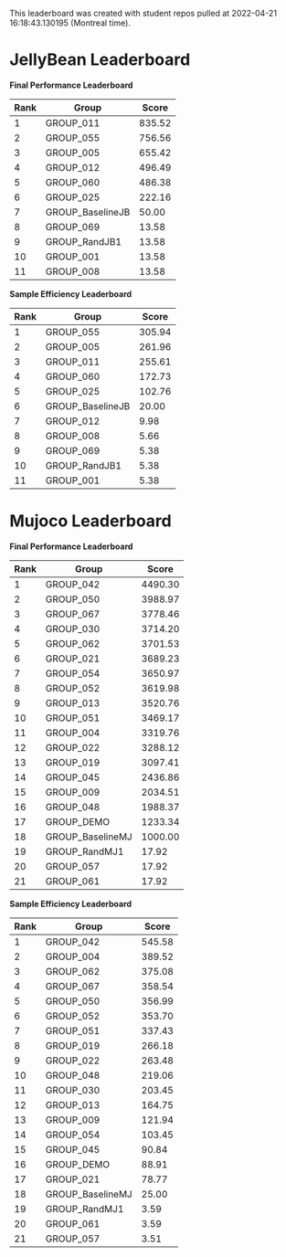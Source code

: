 This leaderboard was created with student repos pulled at 2022-04-21 16:18:43.130195 (Montreal time).


# JellyBean Leaderboard

**Final Performance Leaderboard**

|Rank      |Group     |Score     |
|----------|----------|----------|
|1      |GROUP_011     |835.52     |
|2      |GROUP_055     |756.56     |
|3      |GROUP_005     |655.42     |
|4      |GROUP_012     |496.49     |
|5      |GROUP_060     |486.38     |
|6      |GROUP_025     |222.16     |
|7      |GROUP_BaselineJB     |50.00     |
|8      |GROUP_069     |13.58     |
|9      |GROUP_RandJB1     |13.58     |
|10      |GROUP_001     |13.58     |
|11      |GROUP_008     |13.58     |


**Sample Efficiency Leaderboard**

|Rank      |Group     |Score     |
|----------|----------|----------|
|1      |GROUP_055     |305.94     |
|2      |GROUP_005     |261.96     |
|3      |GROUP_011     |255.61     |
|4      |GROUP_060     |172.73     |
|5      |GROUP_025     |102.76     |
|6      |GROUP_BaselineJB     |20.00     |
|7      |GROUP_012     |9.98     |
|8      |GROUP_008     |5.66     |
|9      |GROUP_069     |5.38     |
|10      |GROUP_RandJB1     |5.38     |
|11      |GROUP_001     |5.38     |


# Mujoco Leaderboard

**Final Performance Leaderboard**

|Rank      |Group     |Score     |
|----------|----------|----------|
|1      |GROUP_042     |4490.30     |
|2      |GROUP_050     |3988.97     |
|3      |GROUP_067     |3778.46     |
|4      |GROUP_030     |3714.20     |
|5      |GROUP_062     |3701.53     |
|6      |GROUP_021     |3689.23     |
|7      |GROUP_054     |3650.97     |
|8      |GROUP_052     |3619.98     |
|9      |GROUP_013     |3520.76     |
|10      |GROUP_051     |3469.17     |
|11      |GROUP_004     |3319.76     |
|12      |GROUP_022     |3288.12     |
|13      |GROUP_019     |3097.41     |
|14      |GROUP_045     |2436.86     |
|15      |GROUP_009     |2034.51     |
|16      |GROUP_048     |1988.37     |
|17      |GROUP_DEMO     |1233.34     |
|18      |GROUP_BaselineMJ     |1000.00     |
|19      |GROUP_RandMJ1     |17.92     |
|20      |GROUP_057     |17.92     |
|21      |GROUP_061     |17.92     |


**Sample Efficiency Leaderboard**

|Rank      |Group     |Score     |
|----------|----------|----------|
|1      |GROUP_042     |545.58     |
|2      |GROUP_004     |389.52     |
|3      |GROUP_062     |375.08     |
|4      |GROUP_067     |358.54     |
|5      |GROUP_050     |356.99     |
|6      |GROUP_052     |353.70     |
|7      |GROUP_051     |337.43     |
|8      |GROUP_019     |266.18     |
|9      |GROUP_022     |263.48     |
|10      |GROUP_048     |219.06     |
|11      |GROUP_030     |203.45     |
|12      |GROUP_013     |164.75     |
|13      |GROUP_009     |121.94     |
|14      |GROUP_054     |103.45     |
|15      |GROUP_045     |90.84     |
|16      |GROUP_DEMO     |88.91     |
|17      |GROUP_021     |78.77     |
|18      |GROUP_BaselineMJ     |25.00     |
|19      |GROUP_RandMJ1     |3.59     |
|20      |GROUP_061     |3.59     |
|21      |GROUP_057     |3.51     |


